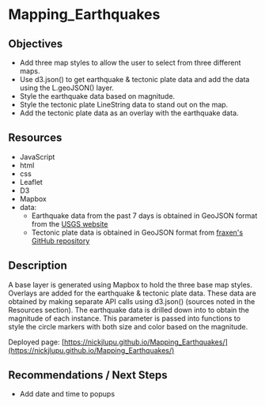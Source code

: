 # Mapping_Earthquakes

## Objectives

* Add three map styles to allow the user to select from three different maps.
* Use d3.json() to get earthquake & tectonic plate data and add the data using the L.geoJSON() layer.
* Style the earthquake data based on magnitude.
* Style the tectonic plate LineString data to stand out on the map.
* Add the tectonic plate data as an overlay with the earthquake data.


## Resources
* JavaScript
* html
* css
* Leaflet
* D3
* Mapbox
* data:  
  * Earthquake data from the past 7 days is obtained in GeoJSON format from the [USGS website](https://earthquake.usgs.gov/earthquakes/feed/v1.0/geojson.php)
  * Tectonic plate data is obtained in GeoJSON format from [fraxen's GitHub repository](https://github.com/fraxen/tectonicplates) 

## Description
A base layer is generated using Mapbox to hold the three base map styles.  Overlays are added for the earthquake & tectonic plate data.  These data are obtained by making separate API calls using d3.json() (sources noted in the Resources section).  The earthquake data is drilled down into to obtain the magnitude of each instance.  This parameter is passed into functions to style the circle markers with both size and color based on the magnitude.  

Deployed page:  [https://nickjlupu.github.io/Mapping_Earthquakes/](https://nickjlupu.github.io/Mapping_Earthquakes/)

## Recommendations / Next Steps
* Add date and time to popups 

